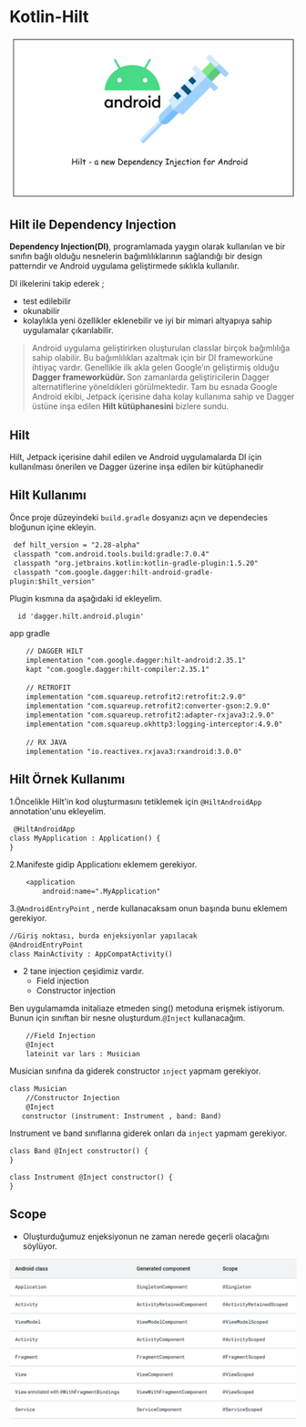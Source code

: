 # Kotlin-Hilt

![hilt](https://github.com/isilay-subasi/Kotlin-Hilt/blob/main/images/hilt.png)

## Hilt ile Dependency Injection 

<b>Dependency Injection(DI)</b>, programlamada yaygın olarak kullanılan ve bir sınıfın bağlı olduğu nesnelerin bağımlılıklarının sağlandığı bir design patterndir ve Android uygulama geliştirmede sıklıkla kullanılır. 

DI ilkelerini takip ederek ;
+ test edilebilir
+  okunabilir
+   kolaylıkla yeni özellikler eklenebilir ve iyi bir mimari altyapıya sahip uygulamalar çıkarılabilir.

  > Android uygulama geliştirirken oluşturulan classlar birçok bağımlılığa sahip olabilir. Bu bağımlılıkları azaltmak için bir DI frameworküne ihtiyaç vardır. Genellikle ilk akla gelen Google’ın geliştirmiş olduğu <b>Dagger frameworküdür. </b> Son zamanlarda geliştiricilerin  Dagger alternatiflerine yöneldikleri görülmektedir. Tam bu esnada Google Android ekibi, Jetpack içerisine daha kolay kullanıma sahip ve Dagger üstüne inşa edilen <b>Hilt kütüphanesini</b> bizlere sundu.

  ## Hilt

  <p>Hilt, Jetpack içerisine dahil edilen ve Android uygulamalarda DI için kullanılması önerilen ve Dagger üzerine inşa edilen bir kütüphanedir</p>

  ## Hilt Kullanımı

  Önce proje düzeyindeki `build.gradle` dosyanızı açın ve dependecies bloğunun içine ekleyin.

```
 def hilt_version = "2.28-alpha"
 classpath "com.android.tools.build:gradle:7.0.4"
 classpath "org.jetbrains.kotlin:kotlin-gradle-plugin:1.5.20"
 classpath "com.google.dagger:hilt-android-gradle-plugin:$hilt_version"
```

 Plugin kısmına da aşağıdaki id ekleyelim.
```
  id 'dagger.hilt.android.plugin'
 ``` 
 app gradle 
```
    // DAGGER HILT
    implementation "com.google.dagger:hilt-android:2.35.1"
    kapt "com.google.dagger:hilt-compiler:2.35.1"

    // RETROFIT
    implementation "com.squareup.retrofit2:retrofit:2.9.0"
    implementation "com.squareup.retrofit2:converter-gson:2.9.0"
    implementation "com.squareup.retrofit2:adapter-rxjava3:2.9.0"
    implementation "com.squareup.okhttp3:logging-interceptor:4.9.0"

    // RX JAVA
    implementation "io.reactivex.rxjava3:rxandroid:3.0.0"
 ```

 ## Hilt Örnek Kullanımı

 1.Öncelikle Hilt'in kod oluşturmasını tetiklemek için `@HiltAndroidApp` annotation'unu ekleyelim.
```
 @HiltAndroidApp
class MyApplication : Application() {
}
```

2.Manifeste gidip Applicationı eklemem gerekiyor.
```
    <application
        android:name=".MyApplication"
```

3.`@AndroidEntryPoint` , nerde kullanacaksam onun başında bunu eklemem gerekiyor.
```
//Giriş noktası, burda enjeksiyonlar yapılacak
@AndroidEntryPoint
class MainActivity : AppCompatActivity() 
```

+ 2 tane injection çeşidimiz vardır.
  + Field injection  
  + Constructor injection

Ben uygulamamda initaliaze etmeden sing() metoduna erişmek istiyorum.
Bunun için sınıftan bir nesne oluşturdum.`@Inject` kullanacağım.
```
    //Field Injection
    @Inject
    lateinit var lars : Musician
```

Musician sınıfına da giderek constructor `ınject` yapmam gerekiyor.
  
```
class Musician
    //Constructor Injection
    @Inject
   constructor (instrument: Instrument , band: Band) 
```

Instrument ve band sınıflarına giderek onları da `inject` yapmam gerekiyor.
```
class Band @Inject constructor() {
}
```
```
class Instrument @Inject constructor() {
}
```

## Scope

+ Oluşturduğumuz enjeksiyonun ne zaman nerede geçerli olacağını söylüyor.

![generatedComponent](https://github.com/isilay-subasi/Kotlin-Hilt/blob/main/images/generatedcomponent.PNG) 


